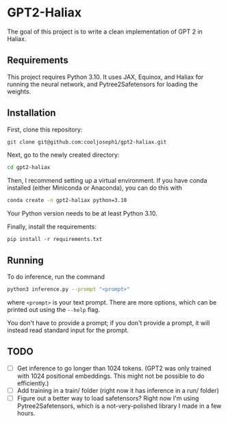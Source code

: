 # GPT2-Haliax
The goal of this project is to write a clean implementation of GPT 2 in Haliax.

## Requirements
This project requires Python 3.10. It uses JAX, Equinox, and Haliax for running the neural network,
and Pytree2Safetensors for loading the weights.

## Installation
First, clone this repository:
```sh
git clone git@github.com:cooljoseph1/gpt2-haliax.git
```

Next, go to the newly created directory:
```sh
cd gpt2-haliax
```

Then, I recommend setting up a virtual environment. If you have conda installed (either Miniconda or Anaconda), you
can do this with
```sh
conda create -n gpt2-haliax python=3.10
```
Your Python version needs to be at least Python 3.10.

Finally, install the requirements:
```
pip install -r requirements.txt
```

## Running
To do inference, run the command
```sh
python3 inference.py --prompt "<prompt>"
```
where `<prompt>` is your text prompt. There are more options, which can be printed out using the `--help` flag.

You don't have to provide a prompt; if you don't provide a prompt, it will instead read standard input for the prompt.

## TODO
- [ ] Get inference to go longer than 1024 tokens. (GPT2 was only trained with 1024 positional embeddings. This might not be possible to do efficiently.)
- [ ] Add training in a train/ folder (right now it has inference in a run/ folder)
- [ ] Figure out a better way to load safetensors? Right now I'm using Pytree2Safetensors, which is a not-very-polished library I made in a few hours.